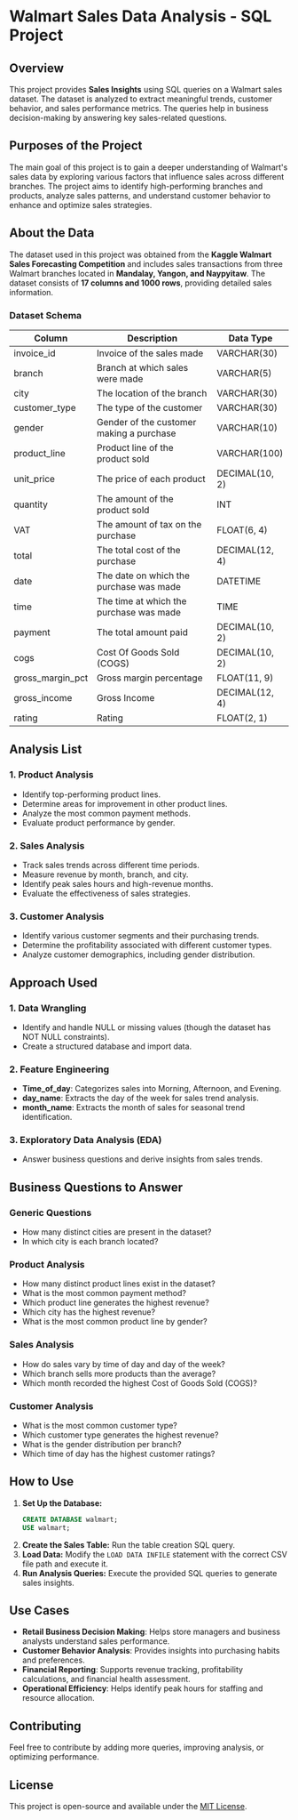 # Walmart Sales Data Analysis - SQL Project

## Overview
This project provides **Sales Insights** using SQL queries on a Walmart sales dataset. The dataset is analyzed to extract meaningful trends, customer behavior, and sales performance metrics. The queries help in business decision-making by answering key sales-related questions.

## Purposes of the Project
The main goal of this project is to gain a deeper understanding of Walmart's sales data by exploring various factors that influence sales across different branches. The project aims to identify high-performing branches and products, analyze sales patterns, and understand customer behavior to enhance and optimize sales strategies.

## About the Data
The dataset used in this project was obtained from the **Kaggle Walmart Sales Forecasting Competition** and includes sales transactions from three Walmart branches located in **Mandalay, Yangon, and Naypyitaw**. The dataset consists of **17 columns and 1000 rows**, providing detailed sales information.

### Dataset Schema
| Column | Description | Data Type |
|--------|------------|-----------|
| invoice_id | Invoice of the sales made | VARCHAR(30) |
| branch | Branch at which sales were made | VARCHAR(5) |
| city | The location of the branch | VARCHAR(30) |
| customer_type | The type of the customer | VARCHAR(30) |
| gender | Gender of the customer making a purchase | VARCHAR(10) |
| product_line | Product line of the product sold | VARCHAR(100) |
| unit_price | The price of each product | DECIMAL(10, 2) |
| quantity | The amount of the product sold | INT |
| VAT | The amount of tax on the purchase | FLOAT(6, 4) |
| total | The total cost of the purchase | DECIMAL(12, 4) |
| date | The date on which the purchase was made | DATETIME |
| time | The time at which the purchase was made | TIME |
| payment | The total amount paid | DECIMAL(10, 2) |
| cogs | Cost Of Goods Sold (COGS) | DECIMAL(10, 2) |
| gross_margin_pct | Gross margin percentage | FLOAT(11, 9) |
| gross_income | Gross Income | DECIMAL(12, 4) |
| rating | Rating | FLOAT(2, 1) |

## Analysis List

### 1. Product Analysis
- Identify top-performing product lines.
- Determine areas for improvement in other product lines.
- Analyze the most common payment methods.
- Evaluate product performance by gender.

### 2. Sales Analysis
- Track sales trends across different time periods.
- Measure revenue by month, branch, and city.
- Identify peak sales hours and high-revenue months.
- Evaluate the effectiveness of sales strategies.

### 3. Customer Analysis
- Identify various customer segments and their purchasing trends.
- Determine the profitability associated with different customer types.
- Analyze customer demographics, including gender distribution.

## Approach Used

### 1. Data Wrangling
- Identify and handle NULL or missing values (though the dataset has NOT NULL constraints).
- Create a structured database and import data.

### 2. Feature Engineering
- **Time_of_day**: Categorizes sales into Morning, Afternoon, and Evening.
- **day_name**: Extracts the day of the week for sales trend analysis.
- **month_name**: Extracts the month of sales for seasonal trend identification.

### 3. Exploratory Data Analysis (EDA)
- Answer business questions and derive insights from sales trends.

## Business Questions to Answer

### Generic Questions
- How many distinct cities are present in the dataset?
- In which city is each branch located?

### Product Analysis
- How many distinct product lines exist in the dataset?
- What is the most common payment method?
- Which product line generates the highest revenue?
- Which city has the highest revenue?
- What is the most common product line by gender?

### Sales Analysis
- How do sales vary by time of day and day of the week?
- Which branch sells more products than the average?
- Which month recorded the highest Cost of Goods Sold (COGS)?

### Customer Analysis
- What is the most common customer type?
- Which customer type generates the highest revenue?
- What is the gender distribution per branch?
- Which time of day has the highest customer ratings?

## How to Use
1. **Set Up the Database:**
   ```sql
   CREATE DATABASE walmart;
   USE walmart;
   ```
2. **Create the Sales Table:**
   Run the table creation SQL query.
3. **Load Data:**
   Modify the `LOAD DATA INFILE` statement with the correct CSV file path and execute it.
4. **Run Analysis Queries:**
   Execute the provided SQL queries to generate sales insights.

## Use Cases
- **Retail Business Decision Making**: Helps store managers and business analysts understand sales performance.
- **Customer Behavior Analysis**: Provides insights into purchasing habits and preferences.
- **Financial Reporting**: Supports revenue tracking, profitability calculations, and financial health assessment.
- **Operational Efficiency**: Helps identify peak hours for staffing and resource allocation.

## Contributing
Feel free to contribute by adding more queries, improving analysis, or optimizing performance.

## License
This project is open-source and available under the [MIT License](LICENSE).

